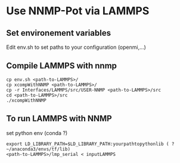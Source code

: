 # Use NNMP-Pot via LAMMPS

## Set environement variables
Edit env.sh to set paths to your configuration (openmi,...)

## Compile LAMMPS with nnmp
```console
cp env.sh <path-to-LAMMPS>/
cp xcompWithNNMP <path-to-LAMMPS>/
cp -r Interfaces/LAMMPS/src/USER-NNMP <path-to-LAMMPS>/src
cd <path-to-LAMMPS>/src
./xcompWithNNMP
```

## To run LAMMPS with NNMP
set python env (conda ?)
```console
export LD_LIBRARY_PATH=$LD_LIBRARY_PATH:yourpathtopythonlib ( ? ~/anaconda3/envs/tf/lib)
<path-to-LAMMPS>/lmp_serial < inputLAMMPS
```
